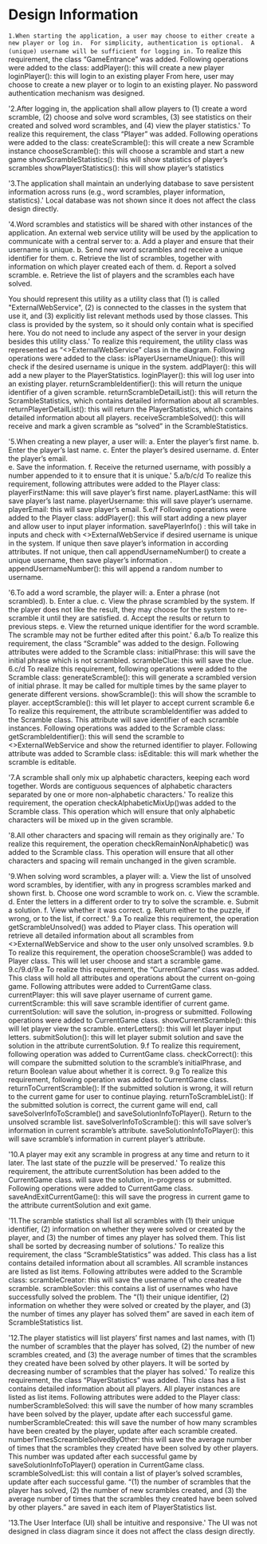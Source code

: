 Design Information
==========

`1.When starting the application, a user may choose to either create a new player or log in.  For simplicity, authentication is optional.  A (unique) username will be sufficient for logging in.`
To realize this requirement, the class “GameEntrance” was added.
Following operations were added to the class:
addPlayer(): this will create a new player
loginPlayer(): this will login to an existing player
From here, user may choose to create a new player or to login to an existing player.
No password authentication mechanism was designed.

'2.After logging in, the application shall allow players to  (1) create a word scramble, (2) choose and solve word scrambles, (3) see statistics on their created and solved word scrambles, and (4) view the player statistics.'
To realize this requirement, the class “Player” was added.
Following operations were added to the class:
createScramble(): this will create a new Scramble instance
chooseScramble(): this will choose a scramble and start a new game
showScrambleStatistics(): this will show statistics of player’s scrambles
showPlayerStatistics(): this will show player’s statistics

'3.The application shall maintain an underlying database to save persistent information across runs (e.g., word scrambles, player information, statistics).'
Local database was not shown since it does not affect the class design directly.

'4.Word scrambles and statistics will be shared with other instances of the application.  An external web service utility will be used by the application to communicate with a central server to:
a.	Add a player and ensure that their username is unique.
b.	Send new word scrambles and receive a unique identifier for them.
c.	Retrieve the list of scrambles, together with information on which player created each of them.
d.	Report a solved scramble.
e.	Retrieve the list of players and the scrambles each have solved.

You should represent this utility as a utility class that (1) is called "ExternalWebService", (2) is connected to the classes in the system that use it, and (3) explicitly list relevant methods used by those classes.  This class is provided by the system, so it should only contain what is specified here. You do not need to include any aspect of the server in your design besides this utility class.'
To realize this requirement, the utility class was represented as “<<utility>>ExternalWebService” class in the diagram.
Following operations were added to the class:
isPlayerUsernameUnique(): this will check if the desired username is unique in the system.
addPlayer(): this will add a new player to the PlayerStatistics.
loginPlayer(): this will log user into an existing player.
returnScrambleIdentifier(): this will return the unique identifier of a given scramble.
returnScrambleDetailList(): this will return the ScrambleStatistics, which contains detailed information about all scrambles.
returnPlayerDetailList(): this will return the PlayerStatistics, which contains detailed information about all players.
receiveScrambleSolved(): this will receive and mark a given scramble as “solved” in the ScrambleStatistics.

'5.When creating a new player, a user will:
a.	Enter the player’s first name.
b.	Enter the player’s last name.
c.	Enter the player’s desired username.
d.	Enter the player’s email.  
e.	Save the information.
f.	Receive the returned username, with possibly a number appended to it to ensure that it is unique.'
5.a/b/c/d
To realize this requirement, following attributes were added to the Player class:
playerFirstName: this will save player’s first name.
playerLastName: this will save player’s last name.
playerUsername: this will save player’s username.
playerEmail: this will save player’s email.
5.e/f
Following operations were added to the Player class:
addPlayer(): this will start adding a new player and allow user to input player information.
savePlayerInfo() : this will take in inputs and check with <<utility>>ExternalWebService if desired username is unique in the system. If unique then save player’s information in according attributes. If not unique, then call appendUsernameNumber() to create a unique username, then save player’s information       .
appendUsernameNumber(): this will append a random number to username.

'6.To add a word scramble, the player will:
a.	Enter a phrase (not scrambled).
b.	Enter a clue.
c.	View the phrase scrambled by the system. If the player does not like the result, they may choose for the system to re-scramble it until they are satisfied.
d.	Accept the results or return to previous steps.
e.	View the returned unique identifier for the word scramble. The scramble may not be further edited after this point.'
6.a/b
To realize this requirement, the class “Scramble” was added to the design.
Following attributes were added to the Scramble class:
initialPhrase: this will save the initial phrase which is not scrambled.
scrambleClue: this will save the clue.
6.c/d
To realize this requirement, following operations were added to the Scramble class:
generateScramble(): this will generate a scrambled version of initial phrase. It may be called for multiple times by the same player to generate different versions.
showScramble(): this will show the scramble to player.
acceptScramble(): this will let player to accept current scramble
6.e
To realize this requirement, the attribute scrambleIdentifier was added to the Scramble class. This attribute will save identifier of each scramble instances.
Following operations was added to the Scramble class:
getScrambleIdentifier(): this will send the scramble to <<utility>>ExternalWebService and show the returned identifier to player.
Following attribute was added to Scramble class:
isEditable: this will mark whether the scramble is editable.

'7.A scramble shall only mix up alphabetic characters, keeping each word together. Words are contiguous sequences of alphabetic characters separated by one or more non-alphabetic characters.'
To realize this requirement, the operation checkAlphabeticMixUp()was added to the Scramble class. This operation which will ensure that only alphabetic characters will be mixed up in the given scramble.

'8.All other characters and spacing will remain as they originally are.'
To realize this requirement, the operation checkRemainNonAlphabetic() was added to the Scramble class. This operation will ensure that all other characters and spacing will remain unchanged in the given scramble.

'9.When solving word scrambles, a player will:
a.	View the list of unsolved word scrambles, by identifier, with any in progress scrambles marked and shown first.
b.	Choose one word scramble to work on.
c.	View the scramble.
d.	Enter the letters in a different order to try to solve the scramble.
e.	Submit a solution.
f.	View whether it was correct.
g.	Return either to the puzzle, if wrong, or to the list, if correct.'
9.a
To realize this requirement, the operation getScrambleUnsolved() was added to Player class. This operation will retrieve all detailed information about all scrambles from <<utility>>ExternalWebService and show to the user only unsolved scrambles.
9.b To realize this requirement, the operation chooseScramble() was added to Player class. This will let user choose and start a scramble game.
9.c/9.d/9.e
To realize this requirement, the “CurrentGame” class was added. This class will hold all attributes and operations about the current on-going game.
Following attributes were added to CurrentGame class.
currentPlayer: this will save player username of current game.
currentScramble: this will save scramble identifier of current game.
currentSolution: will save the solution, in-progress or submitted.
Following operations were added to CurrentGame class.
showCurrentScramble(): this will let player view the scramble.
enterLetters(): this will let player input letters.
submitSolution(): this will let player submit solution and save the solution in the attribute currentSolution.
9.f
To realize this requirement, following operation was added to CurrentGame class.
checkCorrect(): this will compare the submitted solution to the scramble’s initialPhrase, and return Boolean value about whether it is correct.
9.g
To realize this requirement, following operation was added to CurrentGame class.
returnToCurrentScramble(): If the submitted solution is wrong, it will return to the current game for user to continue playing.
returnToScrambleList(): If the submitted solution is correct, the current game will end, call saveSolverInfoToScramble() and saveSolutionInfoToPlayer(). Return to the unsolved scramble list.
saveSolverInfoToScramble(): this will save solver’s information in current scramble’s attribute.
saveSolutionInfoToPlayer(): this will save scramble’s information in current player’s attribute.

'10.A player may exit any scramble in progress at any time and return to it later.  The last state of the puzzle will be preserved.'
To realize this requirement, the attribute currentSolution has been added to the CurrentGame class. will save the solution, in-progress or submitted.
Following operations were added to CurrentGame class.
saveAndExitCurrentGame(): this will save the progress in current game to the attribute currentSolution and exit game.

'11.The scramble statistics shall list all scrambles with (1) their unique identifier, (2) information on whether they were solved or created by the player, and (3) the number of times any player has solved them. This list shall be sorted by decreasing number of solutions.'
To realize this requirement, the class “ScrambleStatistics” was added. This class has a list contains detailed information about all scrambles.  All scramble instances are listed as list items.
Following attributes were added to the Scramble class:
scrambleCreator: this will save the username of who created the scramble.
scrambleSovler: this contains a list of usernames who have successfully solved the problem.
The “(1) their unique identifier, (2) information on whether they were solved or created by the player, and (3) the number of times any player has solved them” are saved in each item of ScrambleStatistics list.

'12.The player statistics will list players’ first names and last names, with (1) the number of scrambles that the player has solved, (2) the number of new scrambles created, and (3) the average number of times that the scrambles they created have been solved by other players.  It will be sorted by decreasing number of scrambles that the player has solved.'
To realize this requirement, the class “PlayerStatistics” was added. This class has a list contains detailed information about all players. All player instances are listed as list items.
Following attributes were added to the Player class:
numberScrambleSolved: this will save the number of how many scrambles have been solved by the player, update after each successful game.
numberScrambleCreated: this will save the number of how many scrambles have been created by the player, update after each scramble created.
numberTimesScreambleSolvedByOther: this will save the average number of times that the scrambles they created have been solved by other players. This number was updated after each successful game by saveSolutionInfoToPlayer() operation in CurrentGame class.
scrambleSolvedList: this will contain a list of player’s solved scrambles, update after each successful game.
“(1) the number of scrambles that the player has solved, (2) the number of new scrambles created, and (3) the average number of times that the scrambles they created have been solved by other players.” are saved in each item of PlayerStatistics list.

'13.The User Interface (UI) shall be intuitive and responsive.'
The UI was not designed in class diagram since it does not affect the class design directly.
